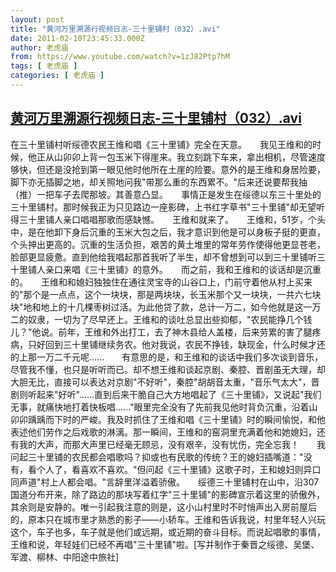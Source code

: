 ```yaml
---
layout: post
title: "黄河万里溯源行视频日志-三十里铺村（032）.avi"
date: 2011-02-10T23:45:33.000Z
author: 老虎庙
from: https://www.youtube.com/watch?v=1zJ82Ptp7hM
tags: [ 老虎庙 ]
categories: [ 老虎庙 ]
---
```

<!--1297381533000-->
[黄河万里溯源行视频日志-三十里铺村（032）.avi](https://www.youtube.com/watch?v=1zJ82Ptp7hM)
------

<div>
在三十里铺村听绥德农民王维和唱《三十里铺》完全在天意。　　我见王维和的时候，他正从山卯卯上背一包玉米下得崖来。我立刻跳下车来，拿出相机，尽管速度够快，但还是没抢到第一眼见他时他所在土崖的险要。意外的是王维和身居险要，脚下亦无插脚之地，却关照地问我"带那么重的东西累不。"后来还说要帮我抽（推）一把车子去爬那坡。其善意凸显。　　事情正是发生在绥德以东三十里处的三十里铺村。那时候我正为只见路边一座影碑，上书红字草书"三十里铺"却无望听得三十里铺人亲口唱唱那歌而感缺憾。　　王维和就来了。　　王维和，51岁，个头中，是在他卸下身后沉重的玉米大包之后，我才意识到他是可以身板子挺的更直，个头抻出更高的。沉重的生活负担，艰苦的黄土堆里的常年劳作使得他更显苍老，脸部更显疲惫。直到他给我唱起那首我听了半生，却不曾想到可以到三十里铺听三十里铺人亲口来唱《三十里铺》的意外。　　而之前，我和王维和的谈话却是沉重的。　　王维和和媳妇独独住在通往灵宝寺的山谷口上，门前守着他从村上买来的"那个是一点点，这个一块块，那是两块块，长玉米那个又一块块，一共六七块块"地和地上的十几棵枣树过活。为此他贷了款，总计一万二，如今他就是这一万二的奴隶，一切为了尽早还上。王维和的谈吐总显出些抑郁，"农民能挣几个钱儿？"他说。前年，王维和外出打工，去了神木县给人盖楼，后来劳累的害了腿疼病，只好回到三十里铺继续务农。他对我说，农民不挣钱，缺现金，什么时候才还的上那一万二千元呢......　　有意思的是，和王维和的谈话中我们多次谈到音乐，尽管我不懂，也只是听听而已。却不想王维和谈起京剧、秦腔、晋剧虽无大理，却大胆无比，直接可以表达对京剧"不好听"，秦腔"胡胡音太重，"音乐气太大"，晋剧则听起来"好听"......直到后来干脆自己大方地唱起了《三十里铺》，又说起"我们无事，就痛快地打着快板唱......"眼里完全没有了先前我见他时背负沉重，沿着山卯卯踽踽而下时的严峻。我及时抓住了王维和唱《三十里铺》时的瞬间愉悦，和他表述他们劳作之后戏歌的淋漓。那一瞬间，王维和的窑洞里充满着他和她媳妇，还有我的大声，而那大声里已经毫无顾忌，没有艰辛，没有忧伤，完全忘我！　　我问起三十里铺的农民都会唱歌吗？抑或也有民歌的传统？王的媳妇插嘴道："没有，看个人了，看喜欢不喜欢。"但问起《三十里铺》这歌子时，王和媳妇则异口同声道"村上人都会唱。"言辞里洋溢着骄傲。　　绥德三十里铺村在山中，沿307国道分布开来，除了路边的那块写着红字"三十里铺"的影碑宣示着这里的骄傲外，其余则是安静的。唯一引起我注意的则是，这小山村里时不时悄声出入房前屋后的，原本只在城市里才熟悉的影子——小轿车。王维和告诉我说，村里年轻人兴玩这个，车子也多，车子就是他们或远期，或近期的奋斗目标。而说起唱歌的事情，王维和说，年轻娃们已经不再唱"三十里铺"啦。[写并制作于秦晋之绥德、吴堡、军渡、柳林、中阳途中旅社]
</div>
